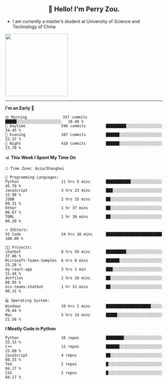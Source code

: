 <h2 align="center">👋 Hello! I'm Perry Zou.</h2>

- I am currently a master’s student at University of Science and Technology of China

<img height=200 align="center" src="https://github-readme-stats.vercel.app/api?username=zonepg" />

-------

<!--START_SECTION:waka-->
**I'm an Early 🐤** 

```text
🌞 Morning                337 commits         █████░░░░░░░░░░░░░░░░░░░░   19.48 % 
🌆 Daytime                596 commits         █████████░░░░░░░░░░░░░░░░   34.45 % 
🌃 Evening                387 commits         ██████░░░░░░░░░░░░░░░░░░░   22.37 % 
🌙 Night                  410 commits         ██████░░░░░░░░░░░░░░░░░░░   23.70 % 
```


📊 **This Week I Spent My Time On** 

```text
🕑︎ Time Zone: Asia/Shanghai

💬 Programming Languages: 
Python                   11 hrs 5 mins       ███████████░░░░░░░░░░░░░░   45.70 % 
JavaScript               3 hrs 23 mins       ███░░░░░░░░░░░░░░░░░░░░░░   13.98 % 
JSON                     2 hrs 15 mins       ██░░░░░░░░░░░░░░░░░░░░░░░   09.31 % 
Other                    1 hr 37 mins        ██░░░░░░░░░░░░░░░░░░░░░░░   06.67 % 
TOML                     1 hr 30 mins        ██░░░░░░░░░░░░░░░░░░░░░░░   06.20 % 

🔥 Editors: 
VS Code                  24 hrs 16 mins      █████████████████████████   100.00 % 

🐱‍💻 Projects: 
chatbot                  8 hrs 59 mins       █████████░░░░░░░░░░░░░░░░   37.06 % 
Microsoft-Teams-Samples  6 hrs 8 mins        ██████░░░░░░░░░░░░░░░░░░░   25.28 % 
my-react-app             3 hrs 1 min         ███░░░░░░░░░░░░░░░░░░░░░░   12.44 % 
dotfiles                 2 hrs 10 mins       ██░░░░░░░░░░░░░░░░░░░░░░░   08.95 % 
ecs-teams-chatbot        1 hr 31 mins        ██░░░░░░░░░░░░░░░░░░░░░░░   06.31 % 

💻 Operating System: 
Windows                  19 hrs 2 mins       ████████████████████░░░░░   78.44 % 
Mac                      5 hrs 14 mins       █████░░░░░░░░░░░░░░░░░░░░   21.56 % 
```

**I Mostly Code in Python** 

```text
Python                   16 repos            ████████░░░░░░░░░░░░░░░░░   33.33 % 
C++                      12 repos            ██████░░░░░░░░░░░░░░░░░░░   25.00 % 
JavaScript               4 repos             ██░░░░░░░░░░░░░░░░░░░░░░░   08.33 % 
TeX                      2 repos             █░░░░░░░░░░░░░░░░░░░░░░░░   04.17 % 
CSS                      2 repos             █░░░░░░░░░░░░░░░░░░░░░░░░   04.17 % 
```




<!--END_SECTION:waka-->
